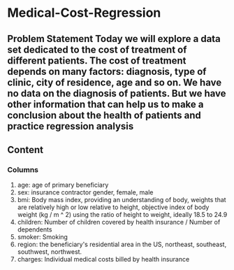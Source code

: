 # Medical-Cost-Regression

## Problem Statement  Today we will explore a data set dedicated to the cost of treatment of different patients. The cost of treatment depends on many factors: diagnosis, type of clinic, city of residence, age and so on. We have no data on the diagnosis of patients. But we have other information that can help us to make a conclusion about the health of patients and practice regression analysis 
## Content 
### Columns  
1. age: age of primary beneficiary 
2. sex: insurance contractor gender, female, male 
3. bmi: Body mass index, providing an understanding of body, weights that are relatively high or low relative to height,    objective index of body weight (kg / m ^ 2) using the ratio of height to weight, ideally 18.5 to 24.9  
4. children: Number of children covered by health insurance / Number of dependents  
5. smoker: Smoking 
6. region: the beneficiary's residential area in the US, northeast, southeast, southwest, northwest. 
7. charges: Individual medical costs billed by health insurance
